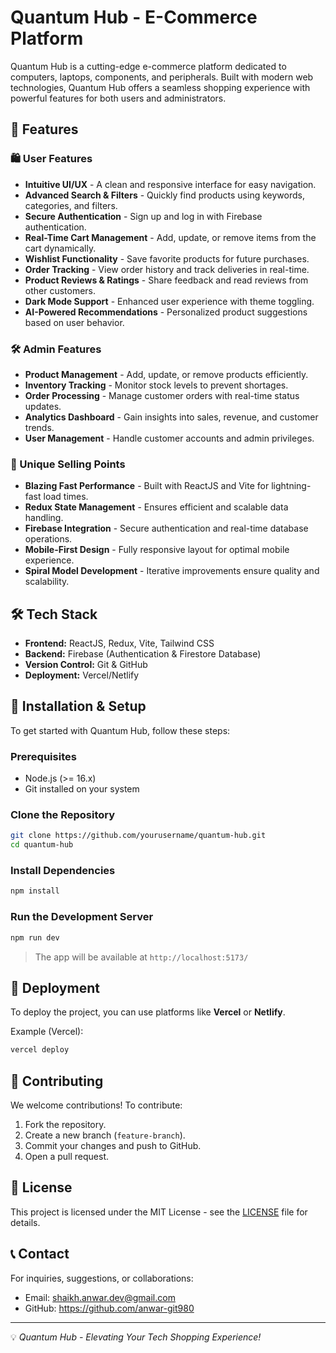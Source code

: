 # Quantum Hub - E-Commerce Platform

Quantum Hub is a cutting-edge e-commerce platform dedicated to computers, laptops, components, and peripherals. Built with modern web technologies, Quantum Hub offers a seamless shopping experience with powerful features for both users and administrators.

## 🚀 Features

### 🛍️ User Features
- **Intuitive UI/UX** - A clean and responsive interface for easy navigation.
- **Advanced Search & Filters** - Quickly find products using keywords, categories, and filters.
- **Secure Authentication** - Sign up and log in with Firebase authentication.
- **Real-Time Cart Management** - Add, update, or remove items from the cart dynamically.
- **Wishlist Functionality** - Save favorite products for future purchases.
- **Order Tracking** - View order history and track deliveries in real-time.
- **Product Reviews & Ratings** - Share feedback and read reviews from other customers.
- **Dark Mode Support** - Enhanced user experience with theme toggling.
- **AI-Powered Recommendations** - Personalized product suggestions based on user behavior.

### 🛠️ Admin Features
- **Product Management** - Add, update, or remove products efficiently.
- **Inventory Tracking** - Monitor stock levels to prevent shortages.
- **Order Processing** - Manage customer orders with real-time status updates.
- **Analytics Dashboard** - Gain insights into sales, revenue, and customer trends.
- **User Management** - Handle customer accounts and admin privileges.

### 🛒 Unique Selling Points
- **Blazing Fast Performance** - Built with ReactJS and Vite for lightning-fast load times.
- **Redux State Management** - Ensures efficient and scalable data handling.
- **Firebase Integration** - Secure authentication and real-time database operations.
- **Mobile-First Design** - Fully responsive layout for optimal mobile experience.
- **Spiral Model Development** - Iterative improvements ensure quality and scalability.

## 🛠️ Tech Stack
- **Frontend:** ReactJS, Redux, Vite, Tailwind CSS
- **Backend:** Firebase (Authentication & Firestore Database)
- **Version Control:** Git & GitHub
- **Deployment:** Vercel/Netlify

## 📌 Installation & Setup

To get started with Quantum Hub, follow these steps:

### Prerequisites
- Node.js (>= 16.x)
- Git installed on your system

### Clone the Repository
```sh
git clone https://github.com/yourusername/quantum-hub.git
cd quantum-hub
```

### Install Dependencies
```sh
npm install
```

### Run the Development Server
```sh
npm run dev
```
> The app will be available at `http://localhost:5173/`

## 🚀 Deployment

To deploy the project, you can use platforms like **Vercel** or **Netlify**.

Example (Vercel):
```sh
vercel deploy
```

## 🤝 Contributing
We welcome contributions! To contribute:
1. Fork the repository.
2. Create a new branch (`feature-branch`).
3. Commit your changes and push to GitHub.
4. Open a pull request.

## 📜 License
This project is licensed under the MIT License - see the [LICENSE](LICENSE) file for details.

## 📞 Contact
For inquiries, suggestions, or collaborations:
- Email: shaikh.anwar.dev@gmail.com
- GitHub: https://github.com/anwar-git980

---
💡 *Quantum Hub - Elevating Your Tech Shopping Experience!*

